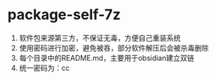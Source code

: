 # package-self-7z
1. 软件包来源第三方，不保证无毒，方便自己重装系统
2. 使用密码进行加密，避免被吞，部分软件解压后会被杀毒删除
3. 每个目录中的README.md，主要用于obsidian建立双链
4. 统一密码为：cc